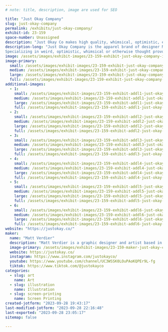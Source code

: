 ```yaml
---
# note: title, description, image are used for SEO

title: "Just Okay Company"
slug: just-okay-company
permalink: /exhibits/just-okay-company/
exhibit-id: 23-159
space-number: Unassigned
description: "Just Okay Co makes high quality, whimsical, optimistic, existential graphic t-shirts and trinkets!"
description-long: "Just Okay Company is the apparel brand of designer Matt Verdier. 
Specializing in weird, optimistic, whimsical or otherwise thought provoking graphic tees, Just Okay Company invites you to have a laugh considering the absurdity of everyday life. And most of all, to feel affirmed and confident wearing your new favorite t-shirt with some silly text that speaks to you!"
image: /assets/images/exhibit-images/23-159-exhibit-just-okay-company-img-7440-2-large.jpg
image-primary: 
  small: /assets/images/exhibit-images/23-159-exhibit-just-okay-company-img-7440-2-small.jpg
  medium: /assets/images/exhibit-images/23-159-exhibit-just-okay-company-img-7440-2-medium.jpg
  large: /assets/images/exhibit-images/23-159-exhibit-just-okay-company-img-7440-2-large.jpg
  full: /assets/images/exhibit-images/23-159-exhibit-just-okay-company-img-7440-2-full.jpg
additional-images: 
  - 1:
    small: /assets/images/exhibit-images/23-159-exhibit-addl1-just-okay-company-justokayco-communityt-small.jpg
    medium: /assets/images/exhibit-images/23-159-exhibit-addl1-just-okay-company-justokayco-communityt-medium.jpg
    large: /assets/images/exhibit-images/23-159-exhibit-addl1-just-okay-company-justokayco-communityt-large.jpg
    full: /assets/images/exhibit-images/23-159-exhibit-addl1-just-okay-company-justokayco-communityt-full.jpg
  - 2:
    small: /assets/images/exhibit-images/23-159-exhibit-addl2-just-okay-company-justokayco-otgw-small.jpg
    medium: /assets/images/exhibit-images/23-159-exhibit-addl2-just-okay-company-justokayco-otgw-medium.jpg
    large: /assets/images/exhibit-images/23-159-exhibit-addl2-just-okay-company-justokayco-otgw-large.jpg
    full: /assets/images/exhibit-images/23-159-exhibit-addl2-just-okay-company-justokayco-otgw-full.jpg
  - 3:
    small: /assets/images/exhibit-images/23-159-exhibit-addl3-just-okay-company-justokayco-singst-small.jpg
    medium: /assets/images/exhibit-images/23-159-exhibit-addl3-just-okay-company-justokayco-singst-medium.jpg
    large: /assets/images/exhibit-images/23-159-exhibit-addl3-just-okay-company-justokayco-singst-large.jpg
    full: /assets/images/exhibit-images/23-159-exhibit-addl3-just-okay-company-justokayco-singst-full.jpg
  - 4:
    small: /assets/images/exhibit-images/23-159-exhibit-addl4-just-okay-company-justokayco-veil-t-small.jpg
    medium: /assets/images/exhibit-images/23-159-exhibit-addl4-just-okay-company-justokayco-veil-t-medium.jpg
    large: /assets/images/exhibit-images/23-159-exhibit-addl4-just-okay-company-justokayco-veil-t-large.jpg
    full: /assets/images/exhibit-images/23-159-exhibit-addl4-just-okay-company-justokayco-veil-t-full.jpg
  - 5:
    small: /assets/images/exhibit-images/23-159-exhibit-addl5-just-okay-company-love-small.jpg
    medium: /assets/images/exhibit-images/23-159-exhibit-addl5-just-okay-company-love-medium.jpg
    large: /assets/images/exhibit-images/23-159-exhibit-addl5-just-okay-company-love-large.jpg
    full: /assets/images/exhibit-images/23-159-exhibit-addl5-just-okay-company-love-full.jpg
  - 6:
    small: /assets/images/exhibit-images/23-159-exhibit-addl6-just-okay-company-whimsy-small.jpg
    medium: /assets/images/exhibit-images/23-159-exhibit-addl6-just-okay-company-whimsy-medium.jpg
    large: /assets/images/exhibit-images/23-159-exhibit-addl6-just-okay-company-whimsy-large.jpg
    full: /assets/images/exhibit-images/23-159-exhibit-addl6-just-okay-company-whimsy-full.jpg
website: "https://justokay.co/"
maker: 
  name: "Matt Verdier"
  description: "Matt Verdier is a graphic designer and artist based in Orlando FL."
  image-primary: /assets/images/exhibit-images/23-159-maker-just-okay-company-faire-circle-apparel-and-art-medium.jpg
  website: https://justokay.co/
  instagram: https://www.instagram.com/justokayco/
  youtube: https://www.youtube.com/channel/UC3WSSK0LOuPAoKQPEr9L-fg
  tiktok: https://www.tiktok.com/@justokayco
categories: 
  - slug: art
    name: Art
  - slug: illustration
    name: Illustration
  - slug: screen-printing
    name: Screen Printing
created-jotform: "2023-09-28 19:43:17"
last-modified-jotform: "2023-09-28 22:16:48"
last-exported: "2023-09-28 23:05:17"
sitemap: false

---
```

